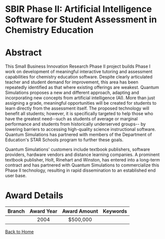 
SBIR Phase II: Artificial Intelligence Software for Student Assessment in Chemistry Education
=============================================================================================

# Abstract


This Small Business Innovation Research Phase II project builds Phase I work on development of meaningful interactive tutoring and assessment capabilities for chemistry education software.  Despite clearly articulated teacher and student demand for improvement, this area has been repeatedly identified as that where existing offerings are weakest.  Quantum Simulations proposes a new and different approach, adapting and incorporating new concepts from artificial intelligence (AI).  More than just assigning a grade, meaningful opportunities will be created for students to learn directly from the assessment itself.  The proposed technology will benefit all students; however, it is specifically targeted to help those who have the greatest need--such as students of average or marginal performance and students from historically underserved groups-- by lowering barriers to accessing high-quality science instructional software.  Quantum  Simulations has partnered with members of the Department of Education's STAR Schools program to further these goals.

Quantum Simulations' customers include textbook publishers, software providers, hardware vendors and distance learning companies.  A prominent textbook publisher, Holt, Rinehart and Winston, has entered into a long-term contract and has partnered with Quantum Simulations to commercialize this Phase II technology, resulting in rapid dissemination to an established end user base.  

# Award Details

|Branch|Award Year|Award Amount|Keywords|
| :---: | :---: | :---: | :---: |
||2004|$500,000||
  
  


[Back to Home](https://github.com/chrischow/dod_sbir_awards/Reports/JT/#51)